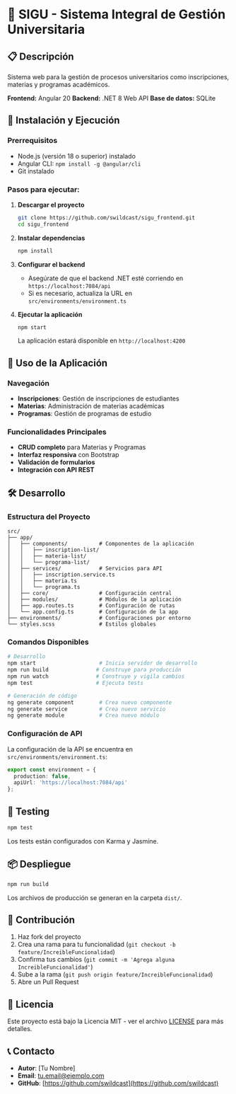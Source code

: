 # 🏫 SIGU - Sistema Integral de Gestión Universitaria

## 📋 Descripción
Sistema web para la gestión de procesos universitarios como inscripciones, materias y programas académicos.

**Frontend:** Angular 20
**Backend:** .NET 8 Web API
**Base de datos:** SQLite

## 🚀 Instalación y Ejecución

### Prerrequisitos
- Node.js (versión 18 o superior) instalado
- Angular CLI: `npm install -g @angular/cli`
- Git instalado

### Pasos para ejecutar:

1. **Descargar el proyecto**
   ```bash
   git clone https://github.com/swildcast/sigu_frontend.git
   cd sigu_frontend
   ```

2. **Instalar dependencias**
   ```bash
   npm install
   ```

3. **Configurar el backend**
   - Asegúrate de que el backend .NET esté corriendo en `https://localhost:7084/api`
   - Si es necesario, actualiza la URL en `src/environments/environment.ts`

4. **Ejecutar la aplicación**
   ```bash
   npm start
   ```
   La aplicación estará disponible en `http://localhost:4200`

## 📖 Uso de la Aplicación

### Navegación
- **Inscripciones**: Gestión de inscripciones de estudiantes
- **Materias**: Administración de materias académicas
- **Programas**: Gestión de programas de estudio

### Funcionalidades Principales
- **CRUD completo** para Materias y Programas
- **Interfaz responsiva** con Bootstrap
- **Validación de formularios**
- **Integración con API REST**

## 🛠️ Desarrollo

### Estructura del Proyecto
```
src/
├── app/
│   ├── components/          # Componentes de la aplicación
│   │   ├── inscription-list/
│   │   ├── materia-list/
│   │   └── programa-list/
│   ├── services/            # Servicios para API
│   │   ├── inscription.service.ts
│   │   ├── materia.ts
│   │   └── programa.ts
│   ├── core/                # Configuración central
│   ├── modules/             # Módulos de la aplicación
│   ├── app.routes.ts        # Configuración de rutas
│   └── app.config.ts        # Configuración de la app
├── environments/            # Configuraciones por entorno
└── styles.scss              # Estilos globales
```

### Comandos Disponibles
```bash
# Desarrollo
npm start                    # Inicia servidor de desarrollo
npm run build               # Construye para producción
npm run watch               # Construye y vigila cambios
npm test                    # Ejecuta tests

# Generación de código
ng generate component        # Crea nuevo componente
ng generate service          # Crea nuevo servicio
ng generate module           # Crea nuevo módulo
```

### Configuración de API
La configuración de la API se encuentra en `src/environments/environment.ts`:
```typescript
export const environment = {
  production: false,
  apiUrl: 'https://localhost:7084/api'
};
```

## 🧪 Testing
```bash
npm test
```
Los tests están configurados con Karma y Jasmine.

## 📦 Despliegue
```bash
npm run build
```
Los archivos de producción se generan en la carpeta `dist/`.

## 🤝 Contribución
1. Haz fork del proyecto
2. Crea una rama para tu funcionalidad (`git checkout -b feature/IncreibleFuncionalidad`)
3. Confirma tus cambios (`git commit -m 'Agrega alguna IncreibleFuncionalidad'`)
4. Sube a la rama (`git push origin feature/IncreibleFuncionalidad`)
5. Abre un Pull Request

## 📄 Licencia
Este proyecto está bajo la Licencia MIT - ver el archivo [LICENSE](LICENSE) para más detalles.

## 📞 Contacto
- **Autor**: [Tu Nombre]
- **Email**: tu.email@ejemplo.com
- **GitHub**: [https://github.com/swildcast](https://github.com/swildcast)
